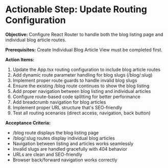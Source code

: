 # Actionable Step: Update Routing Configuration

**Objective:** Configure React Router to handle both the blog listing page and individual blog article routes.

**Prerequisites:** Create Individual Blog Article View must be completed first.

**Action Items:**
1. Update the App.tsx routing configuration to include blog article routes
2. Add dynamic route parameter handling for blog slugs (/blog/:slug)
3. Implement proper route guards to handle invalid blog slugs
4. Ensure the existing /blog route continues to show the blog listing
5. Add proper navigation between blog listing and individual articles
6. Configure route-based code splitting for better performance
7. Add breadcrumb navigation for blog articles
8. Implement proper URL structure that's SEO-friendly
9. Test all routing scenarios (direct access, navigation, back button)

**Acceptance Criteria:**
- /blog route displays the blog listing page
- /blog/:slug routes display individual blog articles
- Navigation between listing and articles works seamlessly
- Invalid slugs are handled gracefully with 404 behavior
- URLs are clean and SEO-friendly
- Browser back/forward navigation works correctly
